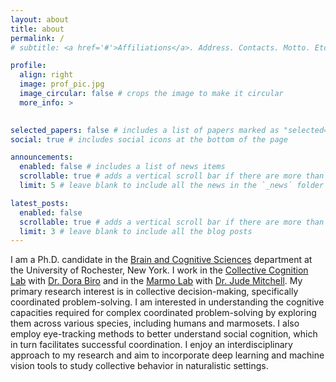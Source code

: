 ```yaml
---
layout: about
title: about
permalink: /
# subtitle: <a href='#'>Affiliations</a>. Address. Contacts. Motto. Etc.

profile:
  align: right
  image: prof_pic.jpg
  image_circular: false # crops the image to make it circular
  more_info: >
  

selected_papers: false # includes a list of papers marked as "selected={true}"
social: true # includes social icons at the bottom of the page

announcements:
  enabled: false # includes a list of news items
  scrollable: true # adds a vertical scroll bar if there are more than 3 news items
  limit: 5 # leave blank to include all the news in the `_news` folder

latest_posts:
  enabled: false
  scrollable: true # adds a vertical scroll bar if there are more than 3 new posts items
  limit: 3 # leave blank to include all the blog posts
---
```


I am a Ph.D. candidate in the [Brain and Cognitive Sciences](http://www.sas.rochester.edu/bcs/) department at the University of Rochester, New York. I work in the [Collective Cognition Lab](https://collcoglab.bcs.rochester.edu) with [Dr. Dora Biro](http://www.sas.rochester.edu/bcs/people/faculty/biro_dora/index.html) and in the [Marmo Lab](https://marmolab.bcs.rochester.edu/) with [Dr. Jude Mitchell](http://www.sas.rochester.edu/bcs/people/faculty/mitchell_jude/index.html). My primary research interest is in collective decision-making, specifically coordinated problem-solving. I am interested in understanding the cognitive capacities required for complex coordinated problem-solving by exploring them across various species, including humans and marmosets. I also employ eye-tracking methods to better understand social cognition, which in turn facilitates successful coordination. I enjoy an interdisciplinary approach to my research and aim to incorporate deep learning and machine vision tools to study collective behavior in naturalistic settings. 
